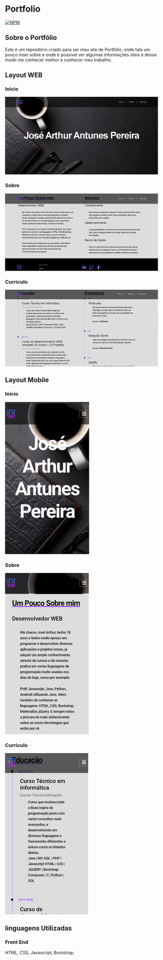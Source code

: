 # Portfolio
[![NPM](https://img.shields.io/npm/l/license)](https://github.com/Arthurap52/portfolio/blob/master/LICENSE)

## Sobre o Portfólio
Este é um repositório criado para ser meu site de Portfólio, onde fala um pouco mais sobre e onde é possivel ver algumas informações úteis e desse modo me conhecer melhor e conhecer meu trabalho. 

## Layout WEB 

### Inicio
![web 1](https://github.com/Arthurap52/portfolio/blob/master/imgs/layouts/layout%20web%20inicio.png)
### Sobre
![web 2](https://github.com/Arthurap52/portfolio/blob/master/imgs/layouts/layout%20web%20sobre.png)
### Curriculo
![web 3](https://github.com/Arthurap52/portfolio/blob/master/imgs/layouts/layout%20web%20curriculo.png)

## Layout Mobile 

### Inicio
<img style="height: 500px;" alt="inicio-mobile" src="https://github.com/Arthurap52/portfolio/blob/master/imgs/layouts/layout%20mobile%20inicio%202.png" />

### Sobre
<img style="height: 530px;" alt="sobre-mobile" src="https://github.com/Arthurap52/portfolio/blob/master/imgs/layouts/layout%20mobile%20sobre.png" />

### Curriculo
<img style="height: 530px;" alt="sobre-mobile" src="https://github.com/Arthurap52/portfolio/blob/master/imgs/layouts/layout%20mobile%20curriculo.png" />

## linguagens Utilizadas

### Front End
HTML, CSS, Javascript, Bootstrap.
